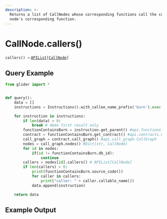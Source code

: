 ```yaml
---
description: >-
  Returns a list of CallNodes whose corresponding functions call the current
  node's corresponding function.
---
```


# CallNode.callers()

`callers() →` [`APIList`](../../iterables/apilist.md)`[`[`CallNode`](./)`]`

## Query Example

```python
from glider import *


def query():
    data = []
    instructions = Instructions().with_callee_name_prefix('burn').exec(10)

    for instruction in instructions:
        if len(data) > 0:
            break # demo first result only
        functionContainsBurn = instruction.get_parent() #api.functions.Function (*)
        contract = functionContainsBurn.get_contract() #api.contracts.Contract
        call_graph = contract.call_graph() #api.call_graph.CallGraph 
        nodes = call_graph.nodes() #Dict[str, CallNode]
        for id in nodes:
            if(id != functionContainsBurn.db_id):
                continue
        callers = nodes[id].callers() # APIList[CallNode]
        if len(callers) > 0:
            print(functionContainsBurn.source_code())
            for caller in callers:
                print("caller: " + caller.callable_name())
            data.append(instruction)

    return data
```

## Example Output

<figure><img src="../../../.gitbook/assets/Screenshot 2025-09-10 at 6.09.37 PM.png" alt=""><figcaption></figcaption></figure>
